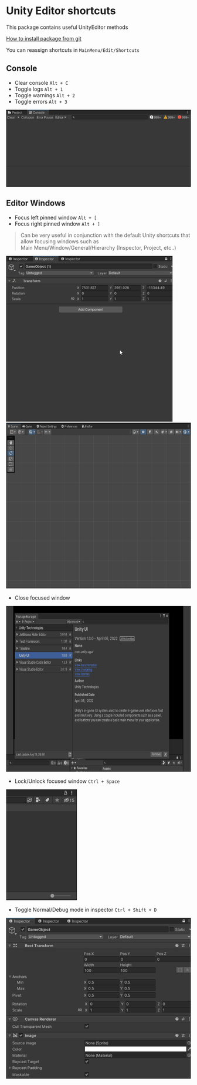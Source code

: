 ﻿# Unity Editor shortcuts

This package contains useful UnityEditor methods

[How to install package from git](https://docs.unity3d.com/Manual/upm-ui-giturl.html)

You can reassign shortcuts in `MainMenu/Edit/Shortcuts`

## Console

* Clear console `Alt + C`
* Toggle logs `Alt + 1`
* Toggle warnings `Alt + 2`
* Toggle errors `Alt + 3`

<img src="https://raw.githubusercontent.com/ifgenius/RepoContents/master/UnityShortcuts/ConsoleShortcuts.gif"/>

## Editor Windows

* Focus left pinned window `Alt + [`
* Focus right pinned window `Alt + ]`

> Can be very useful in conjunction with the default Unity shortcuts that allow focusing windows such as <br>
> Main Menu/Window/General/Hierarchy (Inspector, Project, etc..)

<img src="https://raw.githubusercontent.com/ifgenius/RepoContents/master/UnityShortcuts/FocusNearWindows.gif" height="450"/>

<img src="https://raw.githubusercontent.com/ifgenius/RepoContents/master/UnityShortcuts/FocusNearWindows1.gif" height="450"/>

* Close focused window 

<img src="https://raw.githubusercontent.com/ifgenius/RepoContents/master/UnityShortcuts/CloseFocusedWindow.gif" height="450"/>

* Lock/Unlock focused window `Ctrl + Space`

<img src="https://raw.githubusercontent.com/ifgenius/RepoContents/master/UnityShortcuts/LockWindow.gif"/>

* Toggle Normal/Debug mode in inspector `Ctrl + Shift + D`

<img src="https://raw.githubusercontent.com/ifgenius/RepoContents/master/UnityShortcuts/InspectorMode.gif"/>
